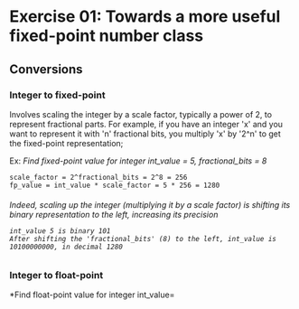 # Exercise 01: Towards a more useful fixed-point number class

## Conversions
### Integer to fixed-point
Involves scaling the integer by a scale factor, typically a power of 2, to represent fractional parts. For example, if you have an integer 'x' and you want to represent it with 'n' fractional bits, you multiply 'x' by '2^n' to get the fixed-point representation;

Ex: *Find fixed-point value for integer int_value = 5, fractional_bits = 8*
```
scale_factor = 2^fractional_bits = 2^8 = 256
fp_value = int_value * scale_factor = 5 * 256 = 1280
```
<h6>Indeed, scaling up the integer (multiplying it by a scale factor) is shifting its binary representation to the left, increasing its precision 

```
int_value 5 is binary 101
After shifting the 'fractional_bits' (8) to the left, int_value is 10100000000, in decimal 1280
```
</h6>

### Integer to float-point
*Find float-point value for integer int_value= 